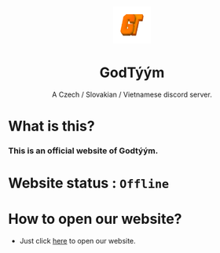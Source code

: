 <p align="center">
<img src="/GT.png" alt="gtlogo" width="15%"/>
</p>

<h1 align="center">GodTýým</h1>
<p align="center">A Czech / Slovakian / Vietnamese discord server.</p>



# What is this?
### This is an official website of Godtýým.

#
# Website status : `Offline`

# How to open our website?
- Just click [here](https://github.com/wMartyyS/Web-GodTeam) to open our website.
